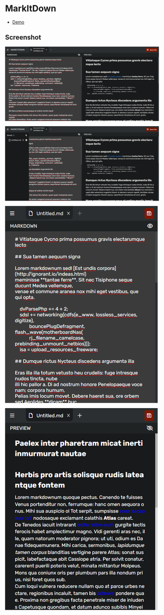 # MarkItDown

- [Demo](https://i-markitdown.netlify.app/)

## Screenshot

![](screenshots/screenshot-localhost_5173-2023.01.19-20_36_43.png)

![](screenshots/screenshot-localhost_5173-2023.01.19-20_38_26.png)

![](screenshots/screenshot-localhost_5173-2023.01.19-20_37_26.png)

![](screenshots/screenshot-i-markitdown.netlify.app-2023.01.19-20_51_03.png)